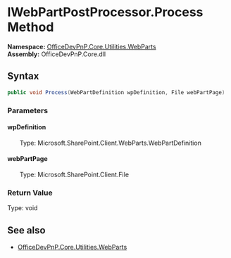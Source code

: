 # IWebPartPostProcessor.Process Method  
  

**Namespace:** [OfficeDevPnP.Core.Utilities.WebParts](OfficeDevPnP.Core.Utilities.WebParts.md)  
**Assembly:** OfficeDevPnP.Core.dll  
## Syntax
```C#
public void Process(WebPartDefinition wpDefinition, File webPartPage)
```
### Parameters
#### wpDefinition  
&emsp;&emsp;Type: Microsoft.SharePoint.Client.WebParts.WebPartDefinition  

#### webPartPage  
&emsp;&emsp;Type: Microsoft.SharePoint.Client.File  

### Return Value
Type: void  

## See also
- [OfficeDevPnP.Core.Utilities.WebParts](OfficeDevPnP.Core.Utilities.WebParts.md)

